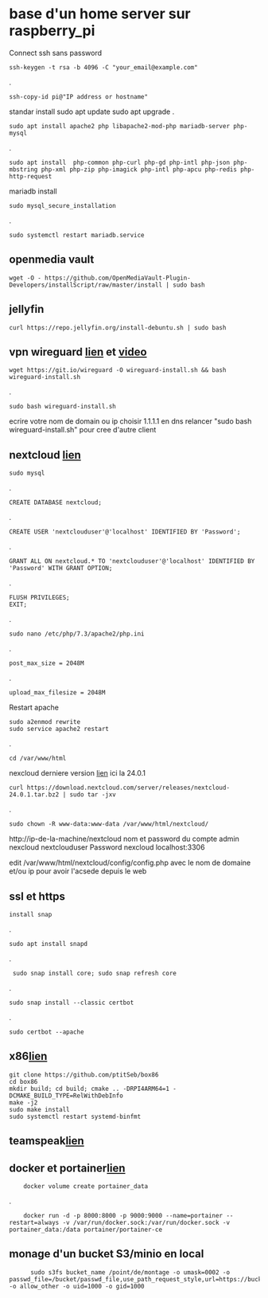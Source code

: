 <h1>base d'un home server sur raspberry_pi</h1>

Connect ssh sans password

    ssh-keygen -t rsa -b 4096 -C "your_email@example.com"
.

    ssh-copy-id pi@"IP address or hostname"


standar install
    sudo apt update
    sudo apt upgrade
.    
    
    sudo apt install apache2 php libapache2-mod-php mariadb-server php-mysql
.  

    sudo apt install  php-common php-curl php-gd php-intl php-json php-mbstring php-xml php-zip php-imagick php-intl php-apcu php-redis php-http-request

mariadb install
       
    sudo mysql_secure_installation
.

    sudo systemctl restart mariadb.service
    
<h2>openmedia vault</h2>
    
    wget -O - https://github.com/OpenMediaVault-Plugin-Developers/installScript/raw/master/install | sudo bash
 
 <h2>jellyfin</h2>
    
    curl https://repo.jellyfin.org/install-debuntu.sh | sudo bash
  
  <h2>vpn wireguard <a href="https://github.com/Nyr/wireguard-install">lien</a> et <a href="https://youtu.be/rtUl7BfCNMY">video</a></h2>
    
    wget https://git.io/wireguard -O wireguard-install.sh && bash wireguard-install.sh
  .
  
    sudo bash wireguard-install.sh
  ecrire votre nom de domain ou ip
  choisir 1.1.1.1 en dns
  relancer "sudo bash wireguard-install.sh" pour cree d'autre client
  
  <h2>nextcloud <a href="https://medium.com/@loneauios/how-to-install-nextcloud-on-your-raspberry-pi-4-c20dfcbc45a7">lien</a> </h2>
  
    sudo mysql
.

    CREATE DATABASE nextcloud;
.    
    
    CREATE USER 'nextclouduser'@'localhost' IDENTIFIED BY 'Password';
.

    GRANT ALL ON nextcloud.* TO 'nextclouduser'@'localhost' IDENTIFIED BY 'Password' WITH GRANT OPTION;
.
    
    FLUSH PRIVILEGES;
    EXIT;
  
.
 
    sudo nano /etc/php/7.3/apache2/php.ini
.

    post_max_size = 2048M
.
    
    upload_max_filesize = 2048M
  
  Restart apache
    
    sudo a2enmod rewrite
    sudo service apache2 restart
.

    cd /var/www/html

nexcloud derniere version <a href="https://download.nextcloud.com/server/releases/">lien</a> ici la 24.0.1
  
    curl https://download.nextcloud.com/server/releases/nextcloud-24.0.1.tar.bz2 | sudo tar -jxv
.

    sudo chown -R www-data:www-data /var/www/html/nextcloud/
  
  http://ip-de-la-machine/nextcloud
  nom et password du compte admin nexcloud
  nextclouduser
  Password
  nexcloud
  localhost:3306
  
 edit /var/www/html/nextcloud/config/config.php avec le nom de domaine et/ou ip pour avoir l'acsede depuis le web
 
 <h2>ssl et https</h2>
    
    install snap
.
 
    sudo apt install snapd
.
    
     sudo snap install core; sudo snap refresh core
 .
 
    sudo snap install --classic certbot
  .
  
    sudo certbot --apache
  
  
  
   <h2>x86<a href="https://github.com/ptitSeb/box86/blob/master/docs/COMPILE.md">lien</a></h2>
  
    git clone https://github.com/ptitSeb/box86
    cd box86
    mkdir build; cd build; cmake .. -DRPI4ARM64=1 -DCMAKE_BUILD_TYPE=RelWithDebInfo
    make -j2
    sudo make install
    sudo systemctl restart systemd-binfmt
  
  
   <h2>teamspeak<a href="https://pimylifeup.com/raspberry-pi-teamspeak/">lien</a></h2>
   
   
   
   
   <h2> docker et portainer<a href="https://www.the-digital-life.com/portainer-ubuntu-tutorial/">lien</a></h2>
   
        
        docker volume create portainer_data
  
  
  .
  
        docker run -d -p 8000:8000 -p 9000:9000 --name=portainer --restart=always -v /var/run/docker.sock:/var/run/docker.sock -v portainer_data:/data portainer/portainer-ce
  
  
  
  
  
  
  <h2> monage d'un bucket S3/minio en local</h2> 

          sudo s3fs bucket_name /point/de/montage -o umask=0002 -o passwd_file=/bucket/passwd_file,use_path_request_style,url=https://bucket.minio_url.com -o allow_other -o uid=1000 -o gid=1000
  

